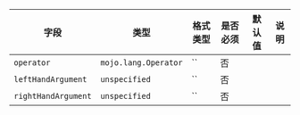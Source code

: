| 字段 | 类型 | 格式类型 | 是否必须 | 默认值 | 说明 |
|---|---|---|---|---|---|
| `operator` | `mojo.lang.Operator` | `` | 否 |  |
| `leftHandArgument` | `unspecified` | `` | 否 |  |
| `rightHandArgument` | `unspecified` | `` | 否 |  |
